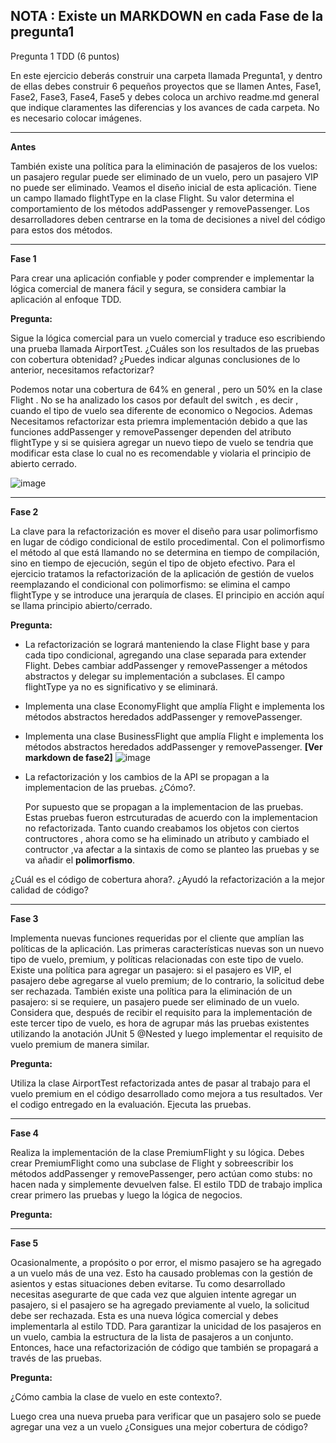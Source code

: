 **NOTA : Existe un MARKDOWN en cada Fase de la pregunta1**
----

Pregunta 1 TDD (6 puntos)

En este ejercicio deberás construir una carpeta llamada Pregunta1, y dentro de ellas debes construir 6
pequeños proyectos que se llamen Antes, Fase1, Fase2, Fase3, Fase4, Fase5 y debes coloca un archivo
readme.md general que indique claramentes las diferencias y los avances de cada carpeta. No es
necesario colocar imágenes. 

----

**Antes**

También existe una política para la eliminación de pasajeros de los vuelos: un pasajero regular puede ser eliminado de un vuelo, pero un pasajero VIP no puede ser eliminado.
Veamos el diseño inicial de esta aplicación. Tiene un campo llamado flightType en la clase Flight. Su valor determina el comportamiento de los métodos addPassenger y removePassenger. Los desarrolladores deben centrarse en la toma de decisiones a nivel del código para estos dos métodos.

----

**Fase 1**

Para crear una aplicación confiable y poder comprender e implementar la lógica comercial de manera fácil y segura, se considera cambiar la aplicación al enfoque TDD.

**Pregunta:**

Sigue la lógica comercial para un vuelo comercial y traduce eso escribiendo una prueba llamada AirportTest. ¿Cuáles son los resultados de las pruebas con cobertura obtenidad?
¿Puedes indicar algunas conclusiones de lo anterior, necesitamos refactorizar?

Podemos notar una cobertura de 64% en general , pero  un 50% en la clase Flight . No se ha analizado los casos por default del switch , es decir , cuando el tipo de vuelo sea
diferente de economico o Negocios. Ademas Necesitamos refactorizar esta priemra implementación debido a que las funciones addPassenger y removePassenger dependen del atributo 
flightType y si se quisiera agregar un nuevo tiepo de vuelo se tendria que modificar esta clase lo cual no es recomendable y violaria el principio de abierto cerrado.

![image](https://github.com/GabrielBarrientos99/CC-3S2/assets/129352498/e210fdef-9e96-406a-857c-182487d80c85)

----

**Fase 2**

La clave para la refactorización es mover el diseño para usar polimorfismo en lugar de código condicional de estilo procedimental. Con el polimorfismo el método al que está llamando no se determina en tiempo de compilación, sino en tiempo de ejecución, según el tipo de objeto efectivo.
Para el ejercicio tratamos la refactorización de la aplicación de gestión de vuelos reemplazando el condicional con polimorfismo: se elimina el campo flightType y se introduce una jerarquía de clases.
El principio en acción aquí se llama principio abierto/cerrado.

**Pregunta:**

- La refactorización se logrará manteniendo la clase Flight base y para cada tipo condicional, agregando una clase separada para extender Flight. Debes cambiar addPassenger y
removePassenger a métodos abstractos y delegar su implementación a subclases. El campo flightType ya no es significativo y se eliminará.

- Implementa una clase EconomyFlight que amplía Flight e implementa los métodos abstractos heredados addPassenger y removePassenger.
  
- Implementa una clase BusinessFlight que amplía Flight e implementa los métodos abstractos heredados addPassenger y removePassenger.
 **[Ver markdown de fase2]**
![image](https://github.com/GabrielBarrientos99/CC-3S2/assets/129352498/613d0b84-7050-4388-b04f-7d7ed27846b6)
  
  
- La refactorización y los cambios de la API se propagan a la implementacion de las pruebas. ¿Cómo?.

  Por supuesto que se propagan a la implementacion de las pruebas. Estas pruebas fueron estrcuturadas de acuerdo con la implementacion no refactorizada.
  Tanto cuando creabamos los objetos con ciertos contructores , ahora como se ha eliminado un atributo y cambiado el contructor ,va afectar a la sintaxis
  de como se planteo las pruebas y se va añadir el **polimorfismo**.

  
¿Cuál es el código de cobertura ahora?. ¿Ayudó la refactorización a la mejor calidad de código?


----

**Fase 3**

Implementa nuevas funciones requeridas por el cliente que amplían las políticas de la aplicación.
Las primeras características nuevas son un nuevo tipo de vuelo, premium, y políticas relacionadas con este tipo de vuelo. Existe una política para agregar un pasajero: si el pasajero es VIP, el pasajero debe agregarse al vuelo premium; de lo contrario, la solicitud debe ser rechazada.
También existe una política para la eliminación de un pasajero: si se requiere, un pasajero puede ser eliminado de un vuelo.
Considera que, después de recibir el requisito para la implementación de este tercer tipo de vuelo, es hora de agrupar más las pruebas existentes utilizando la anotación JUnit 5 @Nested y luego implementar el requisito de vuelo premium de manera similar.

**Pregunta:**

Utiliza la clase AirportTest refactorizada antes de pasar al trabajo para el vuelo premium en el código desarrollado como mejora a tus resultados. Ver el codigo entregado en la evaluación.
Ejecuta las pruebas.

----


**Fase 4**

Realiza la implementación de la clase PremiumFlight y su lógica. Debes crear PremiumFlight como una subclase de Flight y sobreescribir los métodos addPassenger y removePassenger, pero actúan como stubs: no hacen nada y simplemente devuelven false. El estilo TDD de trabajo implica crear primero las pruebas y luego la lógica de negocios.

**Pregunta:**


----

**Fase 5**

Ocasionalmente, a propósito o por error, el mismo pasajero se ha agregado a un vuelo más de una vez. Esto ha causado problemas con la gestión de asientos y estas situaciones deben evitarse. Tu como desarrollado necesitas asegurarte de que cada vez que alguien intente agregar un pasajero, si el pasajero se ha agregado previamente al vuelo, la solicitud debe ser rechazada.
Esta es una nueva lógica comercial y debes implementarla al estilo TDD.
Para garantizar la unicidad de los pasajeros en un vuelo, cambia la estructura de la lista de pasajeros a un conjunto. Entonces, hace una refactorización de código que también se propagará a través de las pruebas.

**Pregunta:**

¿Cómo cambia la clase de vuelo en este contexto?.

Luego crea una nueva prueba para verificar que un pasajero solo se puede agregar una vez a un vuelo
¿Consigues una mejor cobertura de código?






